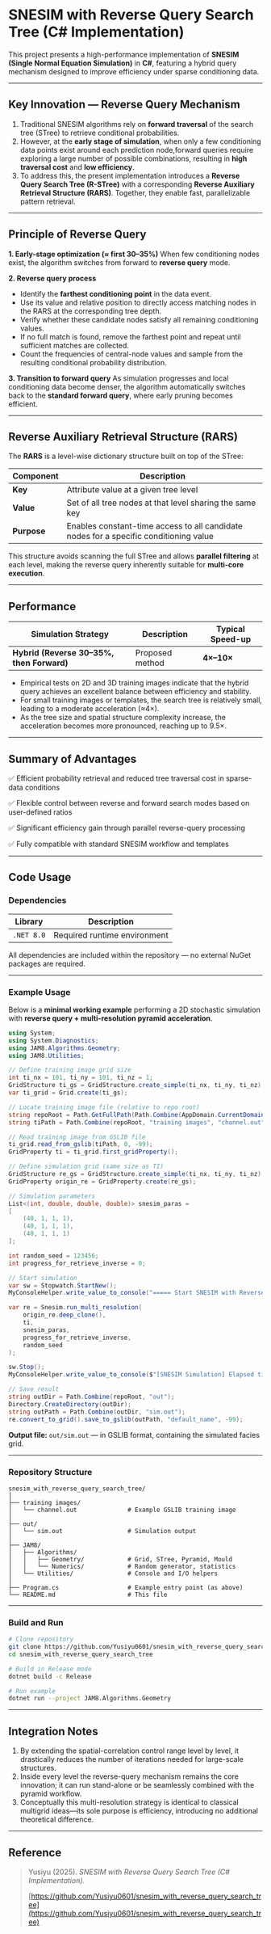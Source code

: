 # SNESIM with Reverse Query Search Tree (C# Implementation)

This project presents a high-performance implementation of **SNESIM (Single Normal Equation Simulation)** in **C#**, featuring a hybrid query mechanism designed to improve efficiency under sparse conditioning data.

---

## Key Innovation — Reverse Query Mechanism

1. Traditional SNESIM algorithms rely on **forward traversal** of the search tree (STree) to retrieve conditional probabilities.
2. However, at the **early stage of simulation**, when only a few conditioning data points exist around each prediction node,forward queries require exploring a large number of possible combinations, resulting in **high traversal cost** and **low efficiency**.
3. To address this, the present implementation introduces a **Reverse Query Search Tree (R-STree)** with a corresponding **Reverse Auxiliary Retrieval Structure (RARS)**. Together, they enable fast, parallelizable pattern retrieval.

---

## Principle of Reverse Query

**1. Early-stage optimization (≈ first 30–35%)**
When few conditioning nodes exist, the algorithm switches from forward to **reverse query** mode.

**2. Reverse query process**

* Identify the **farthest conditioning point** in the data event.
* Use its value and relative position to directly access matching nodes in the RARS at the corresponding tree depth.
* Verify whether these candidate nodes satisfy all remaining conditioning values.
* If no full match is found, remove the farthest point and repeat until sufficient matches are collected.
* Count the frequencies of central-node values and sample from the resulting conditional probability distribution.

**3. Transition to forward query**
As simulation progresses and local conditioning data become denser, the algorithm automatically switches back to the **standard forward query**, where early pruning becomes efficient.

---

## Reverse Auxiliary Retrieval Structure (RARS)

The **RARS** is a level-wise dictionary structure built on top of the STree:

| Component   | Description                                                                           |
| ----------- | ------------------------------------------------------------------------------------- |
| **Key**     | Attribute value at a given tree level                                                 |
| **Value**   | Set of all tree nodes at that level sharing the same key                              |
| **Purpose** | Enables constant-time access to all candidate nodes for a specific conditioning value |

This structure avoids scanning the full STree and allows **parallel filtering** at each level, making the reverse query inherently suitable for **multi-core execution**.

---

## Performance

| Simulation Strategy                       | Description     | Typical Speed-up |
| ----------------------------------------- | --------------- | ---------------- |
| **Hybrid (Reverse 30–35%, then Forward)** | Proposed method | **4×–10×**       |

- Empirical tests on 2D and 3D training images indicate that the hybrid query achieves an excellent balance between efficiency and stability.
- For small training images or templates, the search tree is relatively small, leading to a moderate acceleration (≈4×).
- As the tree size and spatial structure complexity increase, the acceleration becomes more pronounced, reaching up to 9.5×.

---

## Summary of Advantages

✅ Efficient probability retrieval and reduced tree traversal cost in sparse-data conditions

✅ Flexible control between reverse and forward search modes based on user-defined ratios

✅ Significant efficiency gain through parallel reverse-query processing

✅ Fully compatible with standard SNESIM workflow and templates

---

## Code Usage

### Dependencies

| Library    | Description                  |
| ---------- | ---------------------------- |
| `.NET 8.0` | Required runtime environment |

All dependencies are included within the repository — no external NuGet packages are required.

---

### Example Usage

Below is a **minimal working example** performing a 2D stochastic simulation
with **reverse query + multi-resolution pyramid acceleration**.

```csharp
using System;
using System.Diagnostics;
using JAM8.Algorithms.Geometry;
using JAM8.Utilities;

// Define training image grid size
int ti_nx = 101, ti_ny = 101, ti_nz = 1;
GridStructure ti_gs = GridStructure.create_simple(ti_nx, ti_ny, ti_nz);
var ti_grid = Grid.create(ti_gs);

// Locate training image file (relative to repo root)
string repoRoot = Path.GetFullPath(Path.Combine(AppDomain.CurrentDomain.BaseDirectory, "..", "..", ".."));
string tiPath = Path.Combine(repoRoot, "training images", "channel.out");

// Read training image from GSLIB file
ti_grid.read_from_gslib(tiPath, 0, -99);
GridProperty ti = ti_grid.first_gridProperty();

// Define simulation grid (same size as TI)
GridStructure re_gs = GridStructure.create_simple(ti_nx, ti_ny, ti_nz);
GridProperty origin_re = GridProperty.create(re_gs);

// Simulation parameters
List<(int, double, double, double)> snesim_paras =
[
    (40, 1, 1, 1),
    (40, 1, 1, 1),
    (40, 1, 1, 1)
];

int random_seed = 123456;
int progress_for_retrieve_inverse = 0;

// Start simulation
var sw = Stopwatch.StartNew();
MyConsoleHelper.write_value_to_console("===== Start SNESIM with Reverse Query =====");

var re = Snesim.run_multi_resolution(
    origin_re.deep_clone(),
    ti,
    snesim_paras,
    progress_for_retrieve_inverse,
    random_seed
);

sw.Stop();
MyConsoleHelper.write_value_to_console($"[SNESIM Simulation] Elapsed time: {sw.Elapsed.TotalSeconds:F3} seconds");

// Save result
string outDir = Path.Combine(repoRoot, "out");
Directory.CreateDirectory(outDir);
string outPath = Path.Combine(outDir, "sim.out");
re.convert_to_grid().save_to_gslib(outPath, "default_name", -99);
```

**Output file:**
`out/sim.out` — in GSLIB format, containing the simulated facies grid.

---

### Repository Structure

```
snesim_with_reverse_query_search_tree/
│
├── training images/
│   └── channel.out              # Example GSLIB training image
│
├── out/
│   └── sim.out                  # Simulation output
│
├── JAM8/
│   ├── Algorithms/
│   │   ├── Geometry/            # Grid, STree, Pyramid, Mould
│   │   └── Numerics/            # Random generator, statistics
│   └── Utilities/               # Console and I/O helpers
│
├── Program.cs                   # Example entry point (as above)
└── README.md                    # This file
```

---

### Build and Run

```bash
# Clone repository
git clone https://github.com/Yusiyu0601/snesim_with_reverse_query_search_tree.git
cd snesim_with_reverse_query_search_tree

# Build in Release mode
dotnet build -c Release

# Run example
dotnet run --project JAM8.Algorithms.Geometry
```

---

## Integration Notes

1. By extending the spatial-correlation control range level by level, it drastically reduces the number of iterations needed for large-scale structures.
2. Inside every level the reverse-query mechanism remains the core innovation; it can run stand-alone or be seamlessly combined with the pyramid workflow.
3. Conceptually this multi-resolution strategy is identical to classical multigrid ideas—its sole purpose is efficiency, introducing no additional theoretical difference.

---

## Reference

> Yusiyu (2025). *SNESIM with Reverse Query Search Tree (C# Implementation).*
>
> [https://github.com/Yusiyu0601/snesim_with_reverse_query_search_tree](https://github.com/Yusiyu0601/snesim_with_reverse_query_search_tree)

